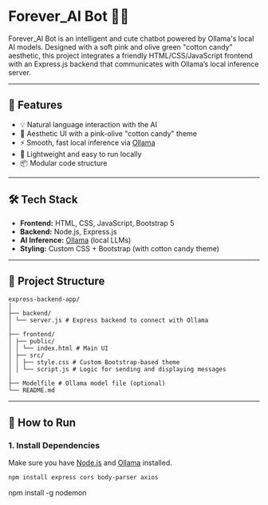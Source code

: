 # Forever_AI Bot 💬🤖

Forever_AI Bot is an intelligent and cute chatbot powered by Ollama's local AI models. Designed with a soft pink and olive green "cotton candy" aesthetic, this project integrates a friendly HTML/CSS/JavaScript frontend with an Express.js backend that communicates with Ollama’s local inference server.

---

## 🌟 Features

- 💡 Natural language interaction with the AI
- 🎀 Aesthetic UI with a pink-olive "cotton candy" theme
- ⚡ Smooth, fast local inference via [Ollama](https://ollama.com/)
- 🚀 Lightweight and easy to run locally
- 📦 Modular code structure

---

## 🛠️ Tech Stack

- **Frontend:** HTML, CSS, JavaScript, Bootstrap 5
- **Backend:** Node.js, Express.js
- **AI Inference:** [Ollama](https://ollama.com/) (local LLMs)
- **Styling:** Custom CSS + Bootstrap (with cotton candy theme)

---

## 📁 Project Structure

```
express-backend-app/
│
├── backend/
│ └── server.js # Express backend to connect with Ollama
│
├── frontend/
│ ├── public/
│ │ └── index.html # Main UI
│ ├── src/
│ │ ├── style.css # Custom Bootstrap-based theme
│ │ └── script.js # Logic for sending and displaying messages
│
├── Modelfile # Ollama model file (optional)
└── README.md
```


---

## 🚀 How to Run

### 1. Install Dependencies

Make sure you have [Node.js](https://nodejs.org/) and [Ollama](https://ollama.com/) installed.

```bash
npm install express cors body-parser axios
```
npm install -g nodemon
